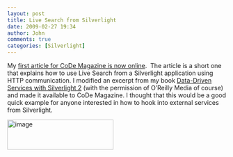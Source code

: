 ```yaml
---
layout: post
title: Live Search from Silverlight
date: 2009-02-27 19:34
author: John
comments: true
categories: [Silverlight]
---
```

<p>My <a href="http://www.code-magazine.com/Article.aspx?quickid=0903051">first article for CoDe Magazine is now online</a>.&#160; The article is a short one that explains how to use Live Search from a Silverlight application using HTTP communication. I modified an excerpt from my book <a href="http://www.amazon.com/exec/obidos/ASIN/0596523092/johnpanet-20">Data-Driven Services with Silverlight 2</a> (with the permission of O’Reilly Media of course) and made it available to CoDe Magazine. I thought that this would be a good quick example for anyone interested in how to hook into external services from Silverlight.</p>  <p><a href="http://images.johnpapa.net/wp-content/uploads/files/media/image/WindowsLiveWriter/LiveSearchfromSilverlight_11346/image_8.png"><img style="border-bottom: 0px; border-left: 0px; display: inline; border-top: 0px; border-right: 0px" title="image" border="0" alt="image" src="http://images.johnpapa.net/wp-content/uploads/files/media/image/WindowsLiveWriter/LiveSearchfromSilverlight_11346/image_thumb_2.png" width="244" height="69" /></a></p>

